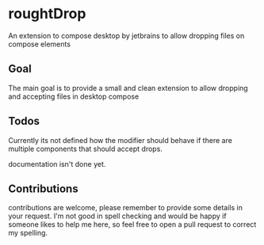 # roughtDrop
An extension to compose desktop by jetbrains to allow dropping files on compose elements

## Goal
The main goal is to provide a small and clean extension to allow dropping and accepting files in desktop compose

## Todos
Currently its not defined how the modifier should behave if there are multiple components that should accept drops.

documentation isn't done yet.

## Contributions
contributions are welcome, please remember to provide some details in your request.
I'm not good in spell checking and would be happy if someone likes to help me here, so feel free to open a pull request to correct my spelling.

